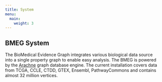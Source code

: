 ```yaml
---
title: System
menu:
  main:
    weight: 3
---
```



BMEG System
-----------

The BioMedical Evidence Graph integrates various biological data source into a single property graph to enable easy analysis. The BMEG is powered by the [Arachne](https://github.com/bmeg/arachne) graph database engine. The current installation covers data from TCGA, CCLE, CTDD, GTEX, Ensembl, PathwayCommons and contains almost 32 million vertices.
